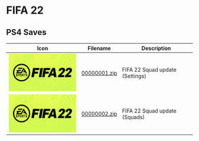 # FIFA 22

## PS4 Saves

| Icon | Filename | Description |
|------|----------|-------------|
| ![FIFA 22](icon0.png) | [00000001.zip](00000001.zip) | FIFA 22 Squad update (Settings) |
| ![FIFA 22](icon0.png) | [00000002.zip](00000002.zip) | FIFA 22 Squad update (Squads) |
